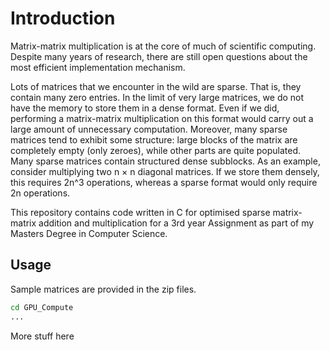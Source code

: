# Introduction

Matrix-matrix multiplication is at the core of much of scientific computing. Despite many years of research, there are still open questions about the most efficient implementation mechanism. 

Lots of matrices that we encounter in the wild are sparse. That is, they contain many zero entries. In the limit of very large matrices, we do not have the memory to store them in a dense format. Even if we did, performing a matrix-matrix multiplication on this format would carry out a large amount of unnecessary computation. Moreover, many sparse matrices tend to exhibit some structure: large blocks of the matrix are completely empty (only zeroes), while other parts are quite populated. Many sparse matrices contain structured dense subblocks.
As an example, consider multiplying two n × n diagonal matrices. If we store them densely, this requires 2n^3 operations, whereas a sparse format would only require 2n operations.

This repository contains code written in C for optimised sparse matrix-matrix addition and multiplication for a 3rd year Assignment as part of my Masters Degree in Computer Science.

## Usage

Sample matrices are provided in the zip files.

```bash
cd GPU_Compute
...
```

More stuff here
